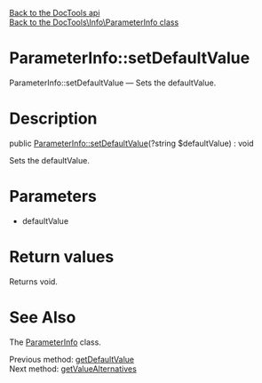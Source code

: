 [Back to the DocTools api](https://github.com/lingtalfi/DocTools/blob/master/doc/api/DocTools.md)<br>
[Back to the DocTools\Info\ParameterInfo class](https://github.com/lingtalfi/DocTools/blob/master/doc/api/DocTools/Info/ParameterInfo.md)


ParameterInfo::setDefaultValue
================



ParameterInfo::setDefaultValue — Sets the defaultValue.




Description
================


public [ParameterInfo::setDefaultValue](https://github.com/lingtalfi/DocTools/blob/master/doc/api/DocTools/Info/ParameterInfo/setDefaultValue.md)(?string $defaultValue) : void




Sets the defaultValue.




Parameters
================


- defaultValue

    


Return values
================

Returns void.







See Also
================

The [ParameterInfo](https://github.com/lingtalfi/DocTools/blob/master/doc/api/DocTools/Info/ParameterInfo.md) class.

Previous method: [getDefaultValue](https://github.com/lingtalfi/DocTools/blob/master/doc/api/DocTools/Info/ParameterInfo/getDefaultValue.md)<br>Next method: [getValueAlternatives](https://github.com/lingtalfi/DocTools/blob/master/doc/api/DocTools/Info/ParameterInfo/getValueAlternatives.md)<br>

